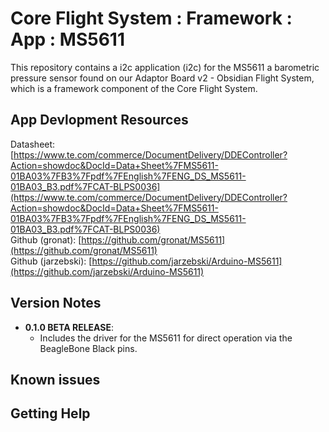 # Core Flight System : Framework : App : MS5611

This repository contains a i2c application (i2c) for the MS5611 a barometric pressure sensor found on our Adaptor Board v2 - Obsidian Flight System, which is a framework component of the Core Flight System.

## App Devlopment Resources
Datasheet: [https://www.te.com/commerce/DocumentDelivery/DDEController?Action=showdoc&DocId=Data+Sheet%7FMS5611-01BA03%7FB3%7Fpdf%7FEnglish%7FENG_DS_MS5611-01BA03_B3.pdf%7FCAT-BLPS0036](https://www.te.com/commerce/DocumentDelivery/DDEController?Action=showdoc&DocId=Data+Sheet%7FMS5611-01BA03%7FB3%7Fpdf%7FEnglish%7FENG_DS_MS5611-01BA03_B3.pdf%7FCAT-BLPS0036)    
Github (gronat): [https://github.com/gronat/MS5611](https://github.com/gronat/MS5611)   
Github (jarzebski): [https://github.com/jarzebski/Arduino-MS5611](https://github.com/jarzebski/Arduino-MS5611)   

## Version Notes

- **0.1.0 BETA RELEASE**:
  - Includes the driver for the MS5611 for direct operation via the BeagleBone Black pins.

## Known issues


## Getting Help



